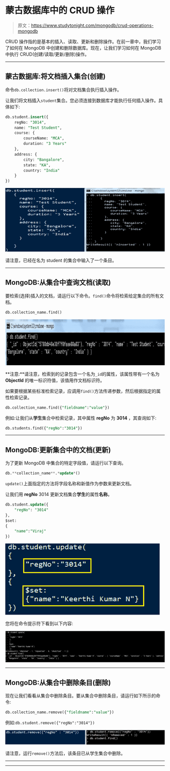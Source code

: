 # 蒙古数据库中的 CRUD 操作

> 原文：<https://www.studytonight.com/mongodb/crud-operations-mongodb>

CRUD 操作指的是基本的插入、读取、更新和删除操作。在前一章中，我们学习了如何在 MongoDB 中创建和删除数据库。现在，让我们学习如何在 MongoDB 中执行 CRUD(创建/读取/更新/删除)操作。

* * *

## 蒙古数据库:将文档插入集合(创建)

命令`db.collection.insert()`将对文档集合执行插入操作。

让我们将文档插入`student`集合。您必须连接到数据库才能执行任何插入操作。具体如下:

```sql
db.student.insert({
	regNo: "3014",
	name: "Test Student",
	course: {
		courseName: "MCA",
		duration: "3 Years"
	},
	address: {
		city: "Bangalore",
		state: "KA",
		country: "India"
	}
})
```

![Inserting data into MongoDB Collection](img/2458e35e2d183a32711294b85fec5bec.png)

请注意，已经在名为 student 的集合中输入了一个条目。

* * *

## MongoDB:从集合中查询文档(读取)

要检索(选择)插入的文档，请运行以下命令。`find()`命令将检索给定集合的所有文档。

```sql
db.collection_name.find()
```

![Selecting document from MongoDB Collection](img/408c97becac2a03d94ca0f0eefa35328.png)

**注意:**请注意，检索到的记录包含一个名为`_id`的属性，该属性带有一个名为 **ObjectId** 的唯一标识符值，该值用作文档标识符。

如果要根据某些标准检索记录，应调用`find()`方法传递参数，然后根据指定的属性检索记录。

```sql
db.collection_name.find({"fieldname":"value"})
```

例如:让我们从**学生**集合中检索记录，其中属性 **regNo** 为 **3014** ，其查询如下:

```sql
db.students.find({"regNo":"3014"})
```

* * *

## MongoDB:更新集合中的文档(更新)

为了更新 MongoDB 中集合的特定字段值，请运行以下查询。

```sql
db.**collection_name**.*update*()
```

`update()`上面指定的方法将字段名称和新值作为参数来更新文档。

让我们用 **regNo** 3014 更新文档集合**学生**的属性**名称**。

```sql
db.student.update({
	"regNo": "3014"	
},
$set:
{
	"name":"Viraj"
})
```

![Updating document from MongoDB Collection](img/0f2f1de0906f96268175f434c67a90d8.png)

您将在命令提示符下看到以下内容:

![Updating document from MongoDB Collection](img/6f3f727f8e42b4e4a461cc3e6f2e5716.png)

* * *

## MongoDB:从集合中删除条目(删除)

现在让我们看看从集合中删除条目。要从集合中删除条目，请运行如下所示的命令:

```sql
db.collection_name.remove({"fieldname":"value"})
```

例如:`db.student.remove({"regNo":"3014"})`

![Removing document from MongoDB Collection](img/308badc4625b61d122a61e223f69641f.png)

请注意，运行`remove()`方法后，该条目已从学生集合中删除。

* * *

* * *